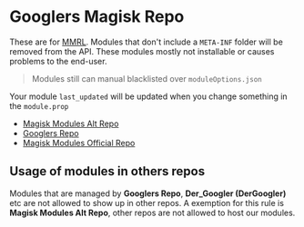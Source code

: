 # Googlers Magisk Repo

These are for [MMRL](DerGoogler/MMRL). Modules that don't include a `META-INF` folder will be removed from the API. These modules mostly not installable or causes problems to the end-user.

> Modules still can manual blacklisted over `moduleOptions.json`

Your module `last_updated` will be updated when you change something in the `module.prop`

- [Magisk Modules Alt Repo](https://api-mmrl.dergoogler.com/mmar.json)
- [Googlers Repo](https://api-mmrl.dergoogler.com/gmr.json)
- [Magisk Modules Official Repo](https://api-mmrl.dergoogler.com/mmr.json)

## Usage of modules in others repos

Modules that are managed by **Googlers Repo**, **Der_Googler (DerGoogler)** etc are not allowed to show up in other repos. A exemption for this rule is **Magisk Modules Alt Repo**, other repos are not allowed to host our modules.
